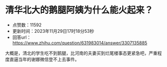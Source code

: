 # 清华北大的鹅腿阿姨为什么能火起来？
- 点赞数：11592
- 更新时间：2023年11月29日17时18分53秒
- 回答url：https://www.zhihu.com/question/631983014/answer/3307135885
<body>
 <p data-pid="LBCMwSz1">大概是，清北的学生吃不到鹅腿，比河南的夫妻买到烂尾楼事态更紧急吧，严重程度直逼当年的谢娜微信登不上去事件。</p>
</body>